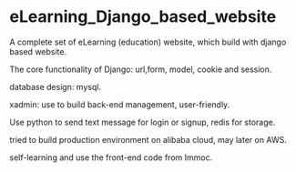 # eLearning_Django_based_website

A complete set of eLearning (education) website, which build with django based website.

The core functionality of Django: url,form, model, cookie and session.

database design: mysql.

xadmin: use to build back-end management, user-friendly.

Use python to send text message for login or signup, redis for storage.

tried to build production environment on alibaba cloud, may later on AWS. 

self-learning and use the front-end code from Immoc.
